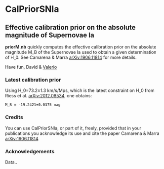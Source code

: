 # **CalPriorSNIa**
## Effective calibration prior on the absolute magnitude of Supernovae Ia

**priorM.nb** quickly computes the effective calibration prior on the absolute magnitude M_B of the Supernovae Ia used to obtain a given determination of H_0. See Camarena & Marra [arXiv:1906.11814](https://arxiv.org/abs/1906.11814) for more details.

Have fun,
David & [Valerio](http://inspirehep.net/author/profile/V.Marra.1)


### Latest calibration prior

Using H_0=73.2±1.3 km/s/Mps, which is the latest constraint on H_0 from Riess et al. [arXiv:2012.08534](https://arxiv.org/abs/2012.08534), one obtains:

    M_B = -19.2421±0.0375 mag

### Credits

You can use CalPriorSNIa, or part of it, freely, provided that in your publications you acknowledge its use and cite the paper Camarena & Marra [arXiv:1906.11814](https://arxiv.org/abs/1906.11814).


### Acknowledgements

Data..
